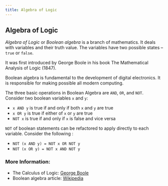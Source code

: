 ```yaml
---
title: Algebra of Logic
---
```

## Algebra of Logic

_Algebra of Logic_ or _Boolean algebra_ is a branch of mathematics. It deals with variables and their truth value. The variables have two possible states – `true` or `false`.

It was first introduced by George Boole in his book The Mathematical Analysis of Logic (1847).

Boolean algebra is fundamental to the development of digital electronics. It is responsible for making possible all modern computing.

The three basic operations in Boolean Algebra are `AND`, `OR`, and `NOT`. Consider two boolean variables `x` and `y`:

- `x AND y` is true if and only if both `x` and `y` are true
- `x OR y` is true if either of `x` or `y` are true
- `NOT x` is true if and only if `x` is false and vice versa

`NOT` of boolean statements can be refactored to apply directly to each variable. Consider the following :
- `NOT (x AND y) = NOT x OR NOT y`
- `NOT (x OR y) = NOT x AND NOT y`

### More Information:
- The Calculus of Logic: <a href='http://www.maths.tcd.ie/pub/HistMath/People/Boole/CalcLogic/CalcLogic.html' target='_blank' rel='nofollow'>George Boole</a>
- Boolean algebra article: <a href='https://en.wikipedia.org/wiki/Boolean_algebra' target='_blank' rel='nofollow'>Wikipedia</a>
